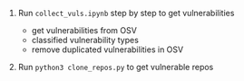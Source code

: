 1. Run `collect_vuls.ipynb` step by step to get vulnerabilities

   - get vulnerabilities from OSV
   - classified vulnerability types
   - remove duplicated vulnerabilities in OSV

2. Run `python3 clone_repos.py` to get vulnerable repos
